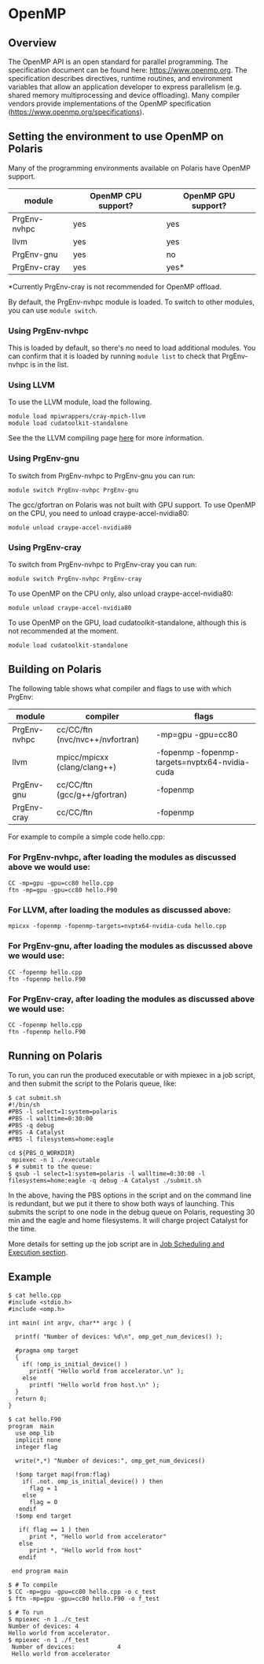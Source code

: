# OpenMP

## Overview

The OpenMP API is an open standard for parallel programming. The specification document can be found here: https://www.openmp.org. The specification describes directives, runtime routines, and environment variables that allow an application developer to express parallelism (e.g. shared memory multiprocessing and device offloading). Many compiler vendors provide implementations of the OpenMP specification (https://www.openmp.org/specifications).

## Setting the environment to use OpenMP on Polaris

Many of the programming environments available on Polaris have OpenMP support.


|module| OpenMP CPU support? | OpenMP GPU support? |
| --- | --- | --- |
| PrgEnv-nvhpc | yes | yes | 
| llvm | yes | yes |
| PrgEnv-gnu | yes | no |
| PrgEnv-cray | yes | yes* |

*Currently PrgEnv-cray is not recommended for OpenMP offload.

By default, the PrgEnv-nvhpc module is loaded. To switch to other modules, you can use `module switch`.

### Using PrgEnv-nvhpc

This is loaded by default, so there's no need to load additional modules. You can confirm that it is loaded by running `module list` to check that PrgEnv-nvhpc is in the list.

### Using LLVM

To use the LLVM module, load the following.
```
module load mpiwrappers/cray-mpich-llvm
module load cudatoolkit-standalone
```

See the the LLVM compiling page [here](../compiling-and-linking/llvm-compilers-polaris.md) for more information.

### Using PrgEnv-gnu

To switch from PrgEnv-nvhpc to PrgEnv-gnu you can run:

```
module switch PrgEnv-nvhpc PrgEnv-gnu
```

The gcc/gfortran on Polaris was not built with GPU support. To use OpenMP on the CPU, you need to unload craype-accel-nvidia80:

```
module unload craype-accel-nvidia80
```

### Using PrgEnv-cray

To switch from PrgEnv-nvhpc to PrgEnv-cray you can run:

```
module switch PrgEnv-nvhpc PrgEnv-cray
```

To use OpenMP on the CPU only, also unload craype-accel-nvidia80:

```
module unload craype-accel-nvidia80
```

To use OpenMP on the GPU, load cudatoolkit-standalone, although this is not recommended at the moment.
```
module load cudatoolkit-standalone
```


## Building on Polaris

The following table shows what compiler and flags to use with which PrgEnv:

|module | compiler | flags
| --- | --- | --- |
| PrgEnv-nvhpc | cc/CC/ftn (nvc/nvc++/nvfortran) | -mp=gpu -gpu=cc80 | 
| llvm | mpicc/mpicxx (clang/clang++) | -fopenmp -fopenmp-targets=nvptx64-nvidia-cuda | 
| PrgEnv-gnu | cc/CC/ftn (gcc/g++/gfortran) | -fopenmp |
| PrgEnv-cray | cc/CC/ftn | -fopenmp |

For example to compile a simple code hello.cpp:

### For PrgEnv-nvhpc, after loading the modules as discussed above we would use:

```
CC -mp=gpu -gpu=cc80 hello.cpp
ftn -mp=gpu -gpu=cc80 hello.F90
```

### For LLVM, after loading the modules as discussed above:

```
mpicxx -fopenmp -fopenmp-targets=nvptx64-nvidia-cuda hello.cpp 
```

### For PrgEnv-gnu, after loading the modules as discussed above we would use:

```
CC -fopenmp hello.cpp
ftn -fopenmp hello.F90
```

### For PrgEnv-cray, after loading the modules as discussed above we would use:

```
CC -fopenmp hello.cpp
ftn -fopenmp hello.F90
```


## Running on Polaris

To run, you can run the produced executable or with mpiexec in a job script, and then submit the script to the Polaris queue, like:

```
$ cat submit.sh
#!/bin/sh
#PBS -l select=1:system=polaris
#PBS -l walltime=0:30:00
#PBS -q debug 
#PBS -A Catalyst
#PBS -l filesystems=home:eagle

cd ${PBS_O_WORKDIR}
 mpiexec -n 1 ./executable
$ # submit to the queue:
$ qsub -l select=1:system=polaris -l walltime=0:30:00 -l filesystems=home:eagle -q debug -A Catalyst ./submit.sh
```

In the above, having the PBS options in the script and on the command line is redundant, but we put it there to show both ways of launching. This submits the script to one node in the debug queue on Polaris, requesting 30 min and the eagle and home filesystems. It will charge project Catalyst for the time.

More details for setting up the job script are in [Job Scheduling and Execution section](../../running-jobs/job-and-queue-scheduling.md).


## Example

```
$ cat hello.cpp
#include <stdio.h>
#include <omp.h>

int main( int argv, char** argc ) {

  printf( "Number of devices: %d\n", omp_get_num_devices() );

  #pragma omp target
  {
    if( !omp_is_initial_device() )
      printf( "Hello world from accelerator.\n" );
    else
      printf( "Hello world from host.\n" );
  }
  return 0;
}

$ cat hello.F90
program  main
  use omp_lib
  implicit none
  integer flag
  
  write(*,*) "Number of devices:", omp_get_num_devices()

  !$omp target map(from:flag)
    if( .not. omp_is_initial_device() ) then
      flag = 1
    else
      flag = 0
   endif
  !$omp end target

   if( flag == 1 ) then
      print *, "Hello world from accelerator"
   else
      print *, "Hello world from host"
   endif

 end program main

$ # To compile
$ CC -mp=gpu -gpu=cc80 hello.cpp -o c_test
$ ftn -mp=gpu -gpu=cc80 hello.F90 -o f_test

$ # To run 
$ mpiexec -n 1 ./c_test
Number of devices: 4
Hello world from accelerator.
$ mpiexec -n 1 ./f_test
 Number of devices:            4
 Hello world from accelerator

```
